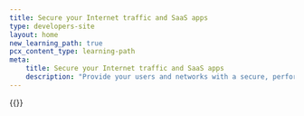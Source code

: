```yaml
---
title: Secure your Internet traffic and SaaS apps
type: developers-site
layout: home
new_learning_path: true
pcx_content_type: learning-path
meta:
    title: Secure your Internet traffic and SaaS apps
    description: "Provide your users and networks with a secure, performant, and flexible path to the Internet."
---
```


{{<learning-path file="secure-internet-traffic.json">}}
